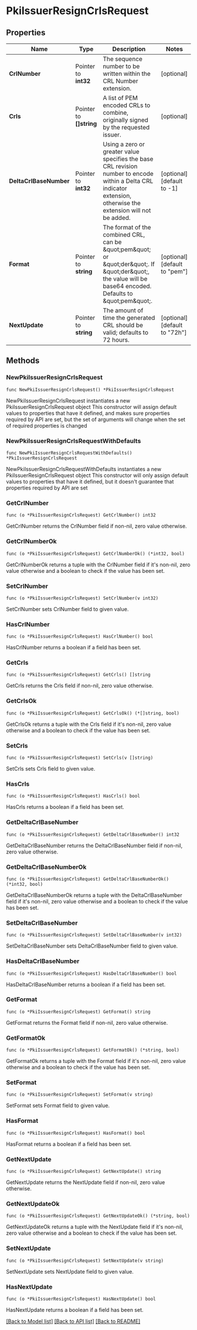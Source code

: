 # PkiIssuerResignCrlsRequest


## Properties

Name | Type | Description | Notes
------------ | ------------- | ------------- | -------------
**CrlNumber** | Pointer to **int32** | The sequence number to be written within the CRL Number extension. | [optional] 
**Crls** | Pointer to **[]string** | A list of PEM encoded CRLs to combine, originally signed by the requested issuer. | [optional] 
**DeltaCrlBaseNumber** | Pointer to **int32** | Using a zero or greater value specifies the base CRL revision number to encode within a Delta CRL indicator extension, otherwise the extension will not be added. | [optional] [default to -1]
**Format** | Pointer to **string** | The format of the combined CRL, can be \&quot;pem\&quot; or \&quot;der\&quot;. If \&quot;der\&quot;, the value will be base64 encoded. Defaults to \&quot;pem\&quot;. | [optional] [default to "pem"]
**NextUpdate** | Pointer to **string** | The amount of time the generated CRL should be valid; defaults to 72 hours. | [optional] [default to "72h"]



## Methods


### NewPkiIssuerResignCrlsRequest

`func NewPkiIssuerResignCrlsRequest() *PkiIssuerResignCrlsRequest`

NewPkiIssuerResignCrlsRequest instantiates a new PkiIssuerResignCrlsRequest object
This constructor will assign default values to properties that have it defined,
and makes sure properties required by API are set, but the set of arguments
will change when the set of required properties is changed

### NewPkiIssuerResignCrlsRequestWithDefaults

`func NewPkiIssuerResignCrlsRequestWithDefaults() *PkiIssuerResignCrlsRequest`

NewPkiIssuerResignCrlsRequestWithDefaults instantiates a new PkiIssuerResignCrlsRequest object
This constructor will only assign default values to properties that have it defined,
but it doesn't guarantee that properties required by API are set


### GetCrlNumber

`func (o *PkiIssuerResignCrlsRequest) GetCrlNumber() int32`

GetCrlNumber returns the CrlNumber field if non-nil, zero value otherwise.

### GetCrlNumberOk

`func (o *PkiIssuerResignCrlsRequest) GetCrlNumberOk() (*int32, bool)`

GetCrlNumberOk returns a tuple with the CrlNumber field if it's non-nil, zero value otherwise
and a boolean to check if the value has been set.

### SetCrlNumber

`func (o *PkiIssuerResignCrlsRequest) SetCrlNumber(v int32)`

SetCrlNumber sets CrlNumber field to given value.


### HasCrlNumber

`func (o *PkiIssuerResignCrlsRequest) HasCrlNumber() bool`

HasCrlNumber returns a boolean if a field has been set.




### GetCrls

`func (o *PkiIssuerResignCrlsRequest) GetCrls() []string`

GetCrls returns the Crls field if non-nil, zero value otherwise.

### GetCrlsOk

`func (o *PkiIssuerResignCrlsRequest) GetCrlsOk() (*[]string, bool)`

GetCrlsOk returns a tuple with the Crls field if it's non-nil, zero value otherwise
and a boolean to check if the value has been set.

### SetCrls

`func (o *PkiIssuerResignCrlsRequest) SetCrls(v []string)`

SetCrls sets Crls field to given value.


### HasCrls

`func (o *PkiIssuerResignCrlsRequest) HasCrls() bool`

HasCrls returns a boolean if a field has been set.




### GetDeltaCrlBaseNumber

`func (o *PkiIssuerResignCrlsRequest) GetDeltaCrlBaseNumber() int32`

GetDeltaCrlBaseNumber returns the DeltaCrlBaseNumber field if non-nil, zero value otherwise.

### GetDeltaCrlBaseNumberOk

`func (o *PkiIssuerResignCrlsRequest) GetDeltaCrlBaseNumberOk() (*int32, bool)`

GetDeltaCrlBaseNumberOk returns a tuple with the DeltaCrlBaseNumber field if it's non-nil, zero value otherwise
and a boolean to check if the value has been set.

### SetDeltaCrlBaseNumber

`func (o *PkiIssuerResignCrlsRequest) SetDeltaCrlBaseNumber(v int32)`

SetDeltaCrlBaseNumber sets DeltaCrlBaseNumber field to given value.


### HasDeltaCrlBaseNumber

`func (o *PkiIssuerResignCrlsRequest) HasDeltaCrlBaseNumber() bool`

HasDeltaCrlBaseNumber returns a boolean if a field has been set.




### GetFormat

`func (o *PkiIssuerResignCrlsRequest) GetFormat() string`

GetFormat returns the Format field if non-nil, zero value otherwise.

### GetFormatOk

`func (o *PkiIssuerResignCrlsRequest) GetFormatOk() (*string, bool)`

GetFormatOk returns a tuple with the Format field if it's non-nil, zero value otherwise
and a boolean to check if the value has been set.

### SetFormat

`func (o *PkiIssuerResignCrlsRequest) SetFormat(v string)`

SetFormat sets Format field to given value.


### HasFormat

`func (o *PkiIssuerResignCrlsRequest) HasFormat() bool`

HasFormat returns a boolean if a field has been set.




### GetNextUpdate

`func (o *PkiIssuerResignCrlsRequest) GetNextUpdate() string`

GetNextUpdate returns the NextUpdate field if non-nil, zero value otherwise.

### GetNextUpdateOk

`func (o *PkiIssuerResignCrlsRequest) GetNextUpdateOk() (*string, bool)`

GetNextUpdateOk returns a tuple with the NextUpdate field if it's non-nil, zero value otherwise
and a boolean to check if the value has been set.

### SetNextUpdate

`func (o *PkiIssuerResignCrlsRequest) SetNextUpdate(v string)`

SetNextUpdate sets NextUpdate field to given value.


### HasNextUpdate

`func (o *PkiIssuerResignCrlsRequest) HasNextUpdate() bool`

HasNextUpdate returns a boolean if a field has been set.









[[Back to Model list]](../README.md#documentation-for-models) [[Back to API list]](../README.md#documentation-for-api-endpoints) [[Back to README]](../README.md)



